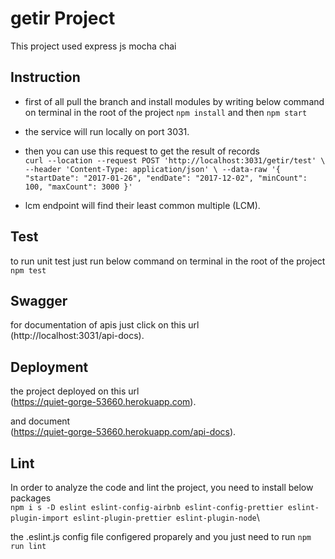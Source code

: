 # getir Project

This project used express js mocha chai

## Instruction

-   first of all pull the branch and install modules by writing below command on terminal in the root of the project
    `npm install`
    and then
    `npm start`
-   the service will run locally on port 3031.
-   then you can use this request to get the result of records\
    `curl --location --request POST 'http://localhost:3031/getir/test' \ --header 'Content-Type: application/json' \ --data-raw '{ "startDate": "2017-01-26", "endDate": "2017-12-02", "minCount": 100, "maxCount": 3000 }'`

-   lcm endpoint will find their least common multiple (LCM).

## Test

to run unit test just run below command on terminal in the root of the project
`npm test`

## Swagger

for documentation of apis just click on this url \
(http://localhost:3031/api-docs).

## Deployment

the project deployed on this url \
(https://quiet-gorge-53660.herokuapp.com).

and document\
(https://quiet-gorge-53660.herokuapp.com/api-docs).

## Lint

In order to analyze the code and lint the project, you need to install below packages\
`npm i s -D eslint eslint-config-airbnb eslint-config-prettier eslint-plugin-import eslint-plugin-prettier eslint-plugin-node`\

the .eslint.js config file configered proparely and you just need to run `npm run lint`
